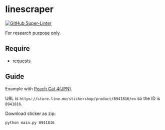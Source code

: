 # linescraper

[![GitHub Super-Linter](https://github.com/haunt2/linescraper/workflows/Lint%20Code%20Base/badge.svg)](https://github.com/marketplace/actions/super-linter)

For research purpose only.

## Require

- [requests](https://pypi.org/project/requests/)

## Guide

Example with [Peach Cat 4(JPN)](https://store.line.me/stickershop/product/8941816/en).

URL is `https://store.line.me/stickershop/product/8941816/en` so the ID is `8941816`.

Download sticker as zip:

```sh
python main.py 8941816
```
